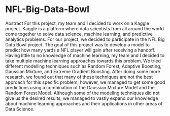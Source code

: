 # NFL-Big-Data-Bowl

Abstract
	For this project, my team and I decided to work on a Kaggle project. Kaggle is a platform where data scientists from all around the world come together to solve data science, machine learning, and predictive analytics problems. For our project, we decided to participate in the NFL Big Data Bowl project. The goal of this project was to develop a model to predict how many yards a NFL player will gain after receiving a handoff. Having little to no knowledge of machine learning, my team and I decided to take multiple machine learning approaches towards this problem. We tried different modelling techniques such as Random Forest, Adaptive Boosting, Gaussian Mixture, and Extreme Gradient Boosting. After doing some more research, we found out that many of these techniques are not the best approach for this specific problem; however, we managed to get some good predictions using a combination of the Gaussian Mixture Model and the Random Forest Model. Although some of the modeling techniques did not give us the desired results, we managed to vastly expand our knowledge about machine learning approaches and their applications in other areas of Data Science.  
